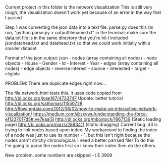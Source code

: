 Current project in this folder is the network visualization
This is still very rough, the visualization doesn't work yet because of an error in the way that I parsed

Step 1 was converting the json data into a text file.  parse.py does this (to run, "python parse.py > outputfilename.txt" in the terminal; make sure the data.txt file is in the same directory that you're in)
I included jsondatahead.txt and datahead.txt so that we could work initially with a smaller dataset


Format of the json output: 
json
	- nodes (array containing all nodes)
		- node objects 
			- House
			- Gender
			- Id
			- Interest
			- Year
	- edges (array containing all nodes)
		- edge objects
			- reverse interest
			- source
			- interested
			- target
			- eligible

PROBLEM: There are duplicate edges right now... 

The file network.html tests this.  It uses code copied from http://bl.ocks.org/jose187/4733747
Update: better tutorial http://bl.ocks.org/sathomas/11550728
http://flowingdata.com/2012/08/02/how-to-make-an-interactive-network-visualization/
https://medium.com/@sxywu/understanding-the-force-ef1237017d5#.ve7kaai5i
http://bl.ocks.org/mbostock/1667139 (Static loading page)
http://bl.ocks.org/norrs/2883411 (static dragging)
Current bug: d3 is trying to link nodes based upon index.  My workaround to finding the index of a node was just to use its number - 1, but this isn't right because the nodes aren't strictly chronological.  I need a better parrsed file! To do this I'm going to parse the nodes first so i know their index then do the others.  



New problem, some numbers are skipped - I.E 3909